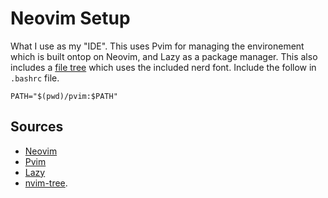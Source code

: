 # Neovim Setup

What I use as my "IDE". This uses Pvim for managing the environement which is built ontop on Neovim, and Lazy as a package manager. This also includes a [file tree](https://github.com/nvim-tree/nvim-tree.lua) which uses the included nerd font.
Include the follow in ```.bashrc``` file.
```shell
PATH="$(pwd)/pvim:$PATH"
```

## Sources

 - [Neovim](https://neovim.io)
 - [Pvim](https://github.com/RoryNesbitt/pvim)
 - [Lazy](https://github.com/folke/lazy.nvim)
 - [nvim-tree](https://github.com/nvim-tree/nvim-tree.lua).

